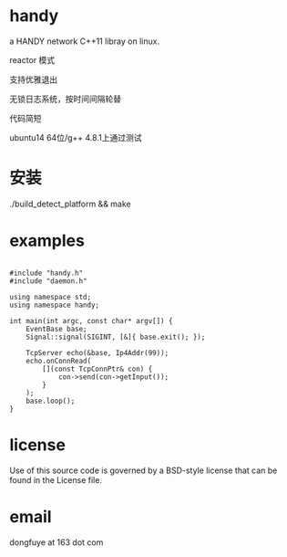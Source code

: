 handy
====

a HANDY network C++11 libray on linux.

reactor 模式

支持优雅退出

无锁日志系统，按时间间隔轮替

代码简短

ubuntu14 64位/g++ 4.8.1上通过测试

安装
====
./build_detect_platform && make

examples
====
<pre><code>
#include "handy.h"
#include "daemon.h"

using namespace std;
using namespace handy;

int main(int argc, const char* argv[]) {
    EventBase base;
    Signal::signal(SIGINT, [&]{ base.exit(); });

    TcpServer echo(&base, Ip4Addr(99));
    echo.onConnRead(
        [](const TcpConnPtr& con) { 
            con->send(con->getInput());
        }
    );
    base.loop();
}
</code></pre>
license
====
Use of this source code is governed by a BSD-style
license that can be found in the License file.

email
====
dongfuye at 163 dot com
